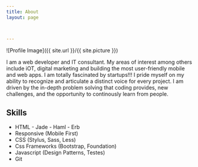 ```yaml
---
title: About
layout: page



---
```

![Profile Image]({{ site.url }}/{{ site.picture }})

<p>I am a web developer and IT consultant. My areas of interest among others include iOT, digital marketing and building the most user-friendly mobile and web apps. I am totally fascinated by startups!!! I pride myself on my ability to recognize and articulate a distinct voice for every project. I am driven by the in-depth problem solving that coding provides, new challenges, and the opportunity to continously learn from people.</p>
<div class="breaker"></div>

<h2>Skills</h2>

<ul class="skill-list">
	<li>HTML - Jade - Haml - Erb</li>
	<li>Responsive (Mobile First)</li>
	<li>CSS (Stylus, Sass, Less)</li>
	<li>Css Frameworks (Bootstrap, Foundation)</li>
	<li>Javascript (Design Patterns, Testes)</li>
	<li>Git</li>
</ul>
<!--
<h2>Projects</h2>

<ul>
	<li><a href="https://github.com/">Lorem Lorem</a></li>
	<li><a href="https://github.com/">Ipsum Dolor</a></li>
	<li><a href="https://github.com/">Dolor Lorem</a></li>
</ul>
-->
